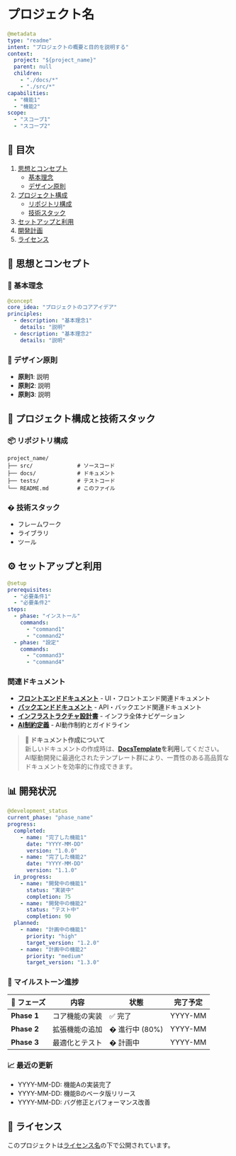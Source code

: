# プロジェクト名

```yaml
@metadata
type: "readme"
intent: "プロジェクトの概要と目的を説明する"
context:
  project: "${project_name}"
  parent: null
  children:
    - "./docs/*"
    - "./src/*"
capabilities:
  - "機能1"
  - "機能2"
scope:
  - "スコープ1"
  - "スコープ2"
```

## 📑 目次

1. [思想とコンセプト](#-思想とコンセプト)
   - [基本理念](#-基本理念)
   - [デザイン原則](#-デザイン原則)
2. [プロジェクト構成](#-プロジェクト構成と技術スタック)
   - [リポジトリ構成](#-リポジトリ構成)
   - [技術スタック](#-技術スタック)
3. [セットアップと利用](#-セットアップと利用)
4. [開発計画](#-開発計画)
5. [ライセンス](#-ライセンス)

## 📜 思想とコンセプト

### 🎯 基本理念

```yaml
@concept
core_idea: "プロジェクトのコアアイデア"
principles:
  - description: "基本理念1"
    details: "説明"
  - description: "基本理念2"
    details: "説明"
```

### 🧠 デザイン原則

- **原則1**: 説明
- **原則2**: 説明
- **原則3**: 説明

## 🧱 プロジェクト構成と技術スタック

### 📦 リポジトリ構成
```
project_name/
├── src/              # ソースコード
├── docs/             # ドキュメント
├── tests/            # テストコード
└── README.md         # このファイル
```

### � 技術スタック
- フレームワーク
- ライブラリ
- ツール

## ⚙️ セットアップと利用

```yaml
@setup
prerequisites:
  - "必要条件1"
  - "必要条件2"
steps:
  - phase: "インストール"
    commands:
      - "command1"
      - "command2"
  - phase: "設定"
    commands:
      - "command3"
      - "command4"
```

### 関連ドキュメント

- **[フロントエンドドキュメント](./docs/frontend/README.md)** - UI・フロントエンド関連ドキュメント
- **[バックエンドドキュメント](./docs/backend/README.md)** - API・バックエンド関連ドキュメント
- **[インフラストラクチャ設計書](./docs/infrastructure/README.md)** - インフラ全体ナビゲーション
- **[AI制約定義](./shared/config/ai-constraints.yaml)** - AI動作制約とガイドライン

> **📝 ドキュメント作成について**  
> 新しいドキュメントの作成時は、**[DocsTemplate](../DocsTemplate/)を利用**してください。  
> AI駆動開発に最適化されたテンプレート群により、一貫性のある高品質なドキュメントを効率的に作成できます。

## 📊 開発状況

```yaml
@development_status
current_phase: "phase_name"
progress:
  completed:
    - name: "完了した機能1"
      date: "YYYY-MM-DD"
      version: "1.0.0"
    - name: "完了した機能2"
      date: "YYYY-MM-DD"
      version: "1.1.0"
  in_progress:
    - name: "開発中の機能1"
      status: "実装中"
      completion: 75
    - name: "開発中の機能2"
      status: "テスト中"
      completion: 90
  planned:
    - name: "計画中の機能1"
      priority: "high"
      target_version: "1.2.0"
    - name: "計画中の機能2"
      priority: "medium"
      target_version: "1.3.0"
```

### 🎯 マイルストーン進捗

| 🧩 フェーズ | 内容 | 状態 | 完了予定 |
|------------|------|------|----------|
| **Phase 1** | コア機能の実装 | ✅ 完了 | YYYY-MM |
| **Phase 2** | 拡張機能の追加 | � 進行中 (80%) | YYYY-MM |
| **Phase 3** | 最適化とテスト | � 計画中 | YYYY-MM |

### 📈 最近の更新
- YYYY-MM-DD: 機能Aの実装完了
- YYYY-MM-DD: 機能Bのベータ版リリース
- YYYY-MM-DD: バグ修正とパフォーマンス改善

## 📜 ライセンス

このプロジェクトは[ライセンス名](./LICENSE)の下で公開されています。
